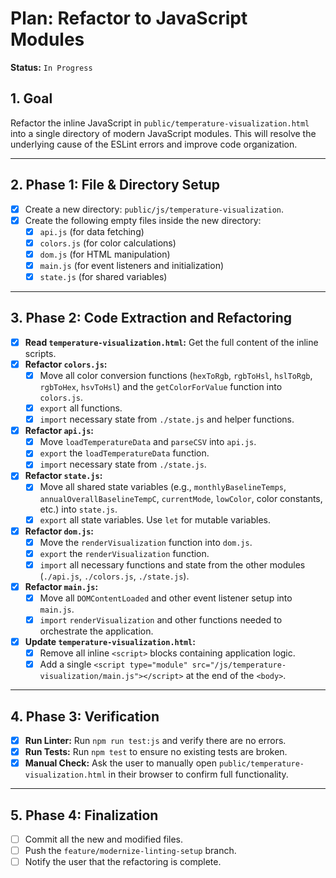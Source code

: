 # Plan: Refactor to JavaScript Modules

**Status:** `In Progress`

## 1. Goal

Refactor the inline JavaScript in `public/temperature-visualization.html` into a single directory of modern JavaScript modules. This will resolve the underlying cause of the ESLint errors and improve code organization.

---

## 2. Phase 1: File & Directory Setup

- [x] Create a new directory: `public/js/temperature-visualization`.
- [x] Create the following empty files inside the new directory:
    - [x] `api.js` (for data fetching)
    - [x] `colors.js` (for color calculations)
    - [x] `dom.js` (for HTML manipulation)
    - [x] `main.js` (for event listeners and initialization)
    - [x] `state.js` (for shared variables)

---

## 3. Phase 2: Code Extraction and Refactoring

- [x] **Read `temperature-visualization.html`:** Get the full content of the inline scripts.
- [x] **Refactor `colors.js`:**
    - [x] Move all color conversion functions (`hexToRgb`, `rgbToHsl`, `hslToRgb`, `rgbToHex`, `hsvToHsl`) and the `getColorForValue` function into `colors.js`.
    - [x] `export` all functions.
    - [x] `import` necessary state from `./state.js` and helper functions.
- [x] **Refactor `api.js`:**
    - [x] Move `loadTemperatureData` and `parseCSV` into `api.js`.
    - [x] `export` the `loadTemperatureData` function.
    - [x] `import` necessary state from `./state.js`.
- [x] **Refactor `state.js`:**
    - [x] Move all shared state variables (e.g., `monthlyBaselineTemps`, `annualOverallBaselineTempC`, `currentMode`, `lowColor`, color constants, etc.) into `state.js`.
    - [x] `export` all state variables. Use `let` for mutable variables.
- [x] **Refactor `dom.js`:**
    - [x] Move the `renderVisualization` function into `dom.js`.
    - [x] `export` the `renderVisualization` function.
    - [x] `import` all necessary functions and state from the other modules (`./api.js`, `./colors.js`, `./state.js`).
- [x] **Refactor `main.js`:**
    - [x] Move all `DOMContentLoaded` and other event listener setup into `main.js`.
    - [x] `import` `renderVisualization` and other functions needed to orchestrate the application.
- [x] **Update `temperature-visualization.html`:**
    - [x] Remove all inline `<script>` blocks containing application logic.
    - [x] Add a single `<script type="module" src="/js/temperature-visualization/main.js"></script>` at the end of the `<body>`.

---

## 4. Phase 3: Verification

- [x] **Run Linter:** Run `npm run test:js` and verify there are no errors.
- [x] **Run Tests:** Run `npm test` to ensure no existing tests are broken.
- [x] **Manual Check:** Ask the user to manually open `public/temperature-visualization.html` in their browser to confirm full functionality.

---

## 5. Phase 4: Finalization

- [ ] Commit all the new and modified files.
- [ ] Push the `feature/modernize-linting-setup` branch.
- [ ] Notify the user that the refactoring is complete.
